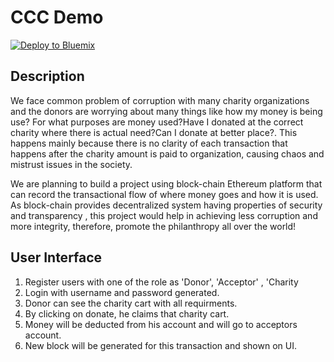 # CCC Demo

[![Deploy to Bluemix](https://bluemix.net/deploy/button.png)](https://bluemix.net/deploy?repository=https://github.com/amdh/cmpe272_WebCCC.git)

## Description
We face common problem of corruption with many charity organizations and the donors are worrying about many things like how my money is being use? For what purposes are money used?Have I donated at the correct charity where there is actual need?Can I donate at better place?. This happens mainly because there is no clarity of each transaction that happens after the charity amount is paid to organization, causing chaos and mistrust issues in the society.

We are planning to build a project using block-chain Ethereum platform that can record the transactional flow of where money goes and how it is used. As block-chain provides decentralized system having properties of security and transparency , this project would help in achieving less corruption and more integrity, therefore, promote the philanthropy all over the world! 


## User Interface
1. Register users with one of the role as 'Donor', 'Acceptor' , 'Charity
2. Login with username and password generated.
3. Donor can see the charity cart with all requirments.
4. By clicking on donate, he claims that charity cart.
5. Money will be deducted from his account and will go to acceptors account.
6. New block will be generated for this transaction and shown on UI.

